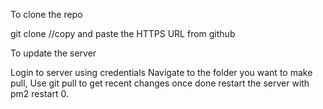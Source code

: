To clone the repo

  git clone //copy and paste the HTTPS URL from github

To update the server

  Login to server using credentials
  Navigate to the folder you want to make pull,
  Use git pull to get recent changes
  once done restart the server with pm2 restart 0.





